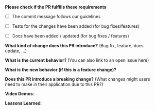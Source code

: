 **Please check if the PR fulfills these requirements**
- [ ] The commit message follows our guidelines
- [ ] Tests for the changes have been added (for bug fixes/features)
- [ ] Docs have been added / updated (for bug fixes / features)


**What kind of change does this PR introduce?** (Bug fix, feature, docs update, ...)


**What is the current behavior?** (You can also link to an open issue here)


**What is the new behavior (if this is a feature change)?**


**Does this PR introduce a breaking change?** (What changes might users need to make in their application due to this PR?)


**Video Demos**:

**Lessons Learned**:
